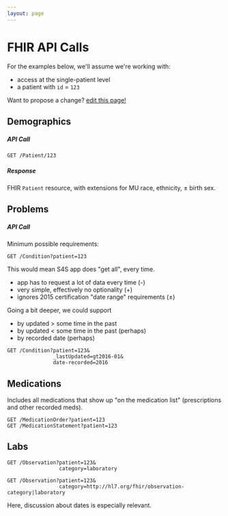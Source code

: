 ```yaml
---
layout: page
---
```


# FHIR API Calls

For the examples below, we'll assume we're working with:

 * access at the single-patient level
 * a patient with `id` = `123`

Want to propose a change?
[edit this page!](https://github.com/sync-for-science/sync-for-science.github.io/edit/master/api-calls/index.md)

## Demographics

##### API Call

```
GET /Patient/123
```

##### Response
FHIR `Patient` resource, with extensions for MU race, ethnicity, ± birth sex.

## Problems

##### API Call
 
Minimum possible requirements:

    GET /Condition?patient=123

This would mean S4S app does "get all", every time.

 * app has to request a lot of data every time (-)
 * very simple, effectively no optionality (+)
 * ignores 2015 certification "date range" requirements (±)

Going a  bit deeper, we could support 

 * by updated > some time in the past
 * by updated < some time in the past (perhaps)
 * by recorded date (perhaps)

```
GET /Condition?patient=123&
               _lastUpdated=gt2016-01&
               date-recorded=2016
```

## Medications

Includes all medications that show up "on the medication list" (prescriptions and other recorded meds).

```
GET /MedicationOrder?patient=123
GET /MedicationStatement?patient=123
```

## Labs


```
GET /Observation?patient=123&
                 category=laboratory

GET /Observation?patient=123&
                 category=http://hl7.org/fhir/observation-category|laboratory
```

Here, discussion about dates is especially relevant.

